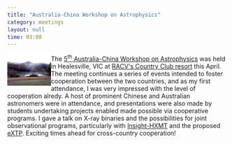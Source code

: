 ```yaml
---
title: "Australia-China Workshop on Astrophysics"
category: meetings
layout: null
time: 03:00
---
```

<!-- converted from blosxom format post using convert.pl dkg 22.1.2022 -->
  <!---- Begin .post ---->
<img src="images/RACV_Healesville_2019-Apr.jpg" width="100" align="left"></a>
The <a href="https://acamar.org.au/events/acamar5/register/acamar-5">5<sup>th</sup> Australia-China Workshop on Astrophysics</a>
was held in Healesville, VIC at 
<a href="https://www.racv.com.au/travel-leisure/racv-club/healesville.html">RACV's Country Club resort</a> this April.
The meeting continues a series of events intended to foster cooperation between the two countries, and
as my first attendance, I was very impressed with the level of cooperation
alredy.
A host of prominent Chinese and Australian astronomers were in attendance, and presentations
were also made by students undertaking projects enabled made possible via
cooperative programs.
I gave a talk on X-ray binaries and the possibilities for joint observational
programs, particularly with <a href="http://www.hxmt.org/index.php/enhome">Insight-HXMT</a> and the proposed <a href="https://www.isdc.unige.ch/extp/">eXTP</a>.
Exciting times ahead for cross-country cooperation!
